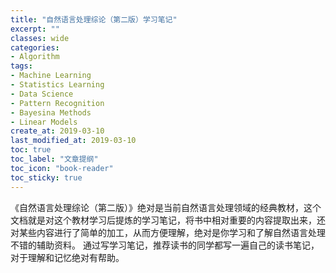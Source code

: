 ```yaml
---
title: "自然语言处理综论（第二版）学习笔记"
excerpt: ""
classes: wide
categories:
- Algorithm
tags:
- Machine Learning
- Statistics Learning
- Data Science
- Pattern Recognition
- Bayesina Methods
- Linear Models
create_at: 2019-03-10
last_modified_at: 2019-03-10
toc: true
toc_label: "文章提纲"
toc_icon: "book-reader"
toc_sticky: true
---
```


《自然语言处理综论（第二版）》绝对是当前自然语言处理领域的经典教材，这个文档就是对这个教材学习后提炼的学习笔记，将书中相对重要的内容提取出来，还对某些内容进行了简单的加工，从而方便理解，绝对是你学习和了解自然语言处理不错的辅助资料。 通过写学习笔记，推荐读书的同学都写一遍自己的读书笔记，对于理解和记忆绝对有帮助。
